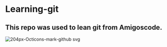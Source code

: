 # Learning-git
## This repo was used to lean git from Amigoscode.
![204px-Octicons-mark-github svg](https://user-images.githubusercontent.com/76531339/139791941-56661496-12f6-4bf0-977e-904184b79b7a.png)


